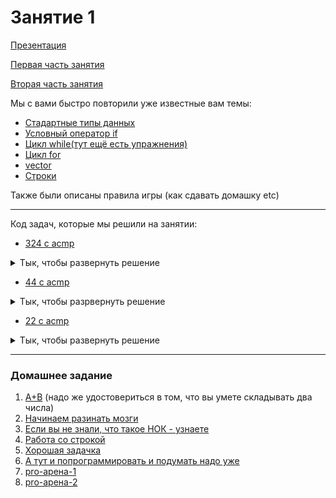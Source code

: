 # Занятие 1
[Презентация](intro_C++_0.pdf)

[Первая часть занятия](https://youtu.be/mQEmPEdGWvI)

[Вторая часть занятия](https://youtu.be/33ZrVsQmTOI)

Мы с вами быcтро повторили уже известные вам темы: 
* [Стадартные типы данных](https://metanit.com/cpp/tutorial/2.3.php)
* [Условный оператор if](https://ravesli.com/urok-64-operatory-uslovnogo-vetvleniya-if-i-else/)
* [Цикл while(тут ещё есть упражнения)](https://informatics.mccme.ru/mod/book/view.php?id=550)
* [Цикл for](https://ravesli.com/urok-69-tsikl-for/)
* [vector](https://code-live.ru/post/cpp-vector/)
* [Строки](https://metanit.com/cpp/tutorial/2.16.php)

Также были описаны правила игры (как сдавать домашку etc)

---
Код задач, которые мы решили на занятии:
* [324 с acmp](https://acmp.ru/index.asp?main=task&id_task=324)
<details>
  <summary>Тык, чтобы развернуть решение</summary>
  
```c++
#include <iostream> 
using namespace std;
 
int main() {
    int n; cin >> n;
    int d1, d2, d3, d4; // d - digit
 
    d4 = (n % 10); // самая правая цифра
    n = n / 10; // убираем одну цифру у n справа
 
    d3 = (n % 10); // снова самая правая цифра
    n = n / 10; // etc
 
    d2 = (n % 10);
    n = n / 10;
 
    d1 = n; // осталась одна цифра
 
    if (d1 == d4 && d2 == d3) {
        cout << "YES";
    } else {
        cout << "NO";
    }
}
```
</details>

* [44 с acmp](https://acmp.ru/index.asp?main=task&id_task=44)
<details>
  <summary>Тык, чтобы разрвернуть решение</summary>
  
 ```c++
#include <iostream>
#include <string>
using namespace std;
 
int main() {
    string s; cin >> s;
    int ans = 0; // answer
     
    for (int i = 0; i + 4 < s.size(); ++i) {
        if (s[i] == '>' && s[i + 1] == '>' && s[i + 2] == '-' && s[i + 3] == '-' && s[i + 4] == '>') {
            ans++;
    }
 
    if (s[i] == '<' && s[i + 1] == '-' && s[i + 2] == '-' && s[i + 3] == '<' && s[i + 4] == '<') {
        ans++;
    }
    }
 
    cout << ans;
 
    return 0;
}
 ```
</details>

* [22 с acmp](https://acmp.ru/index.asp?main=task&id_task=22)
<details>
  <summary>Тык, чтобы развернуть решение</summary>

```c++
#include <iostream>
using namespace std;
 
int main() {
    int n; cin >> n;
     
    int ans = 0;
 
    while (n != 0) {
        ans = ans + (n % 2);
    n /= 2;
    }
 
    cout << ans << endl; // == cout << '\n';
}
  
```
</details>

---

### Домашнее задание
1. [A+B](https://acmp.ru/index.asp?main=task&id_task=1) (надо же удостовериться в том, что вы умете складывать два числа)
2. [Начинаем разинать мозги](https://acmp.ru/index.asp?main=task&id_task=3)
3. [Если вы не знали, что такое НОК - узнаете](https://acmp.ru/index.asp?main=task&id_task=14)
4. [Работа со строкой](https://acmp.ru/index.asp?main=task&id_task=678)
5. [Хорошая задачка](https://acmp.ru/index.asp?main=task&id_task=66)
6. [А тут и попрограммировать и подумать надо уже](https://acmp.ru/index.asp?main=task&id_task=27)
7. [pro-арена-1](https://codeforces.com/problemset/problem/155/A)
8. [pro-арена-2](https://codeforces.com/problemset/problem/479/A)
